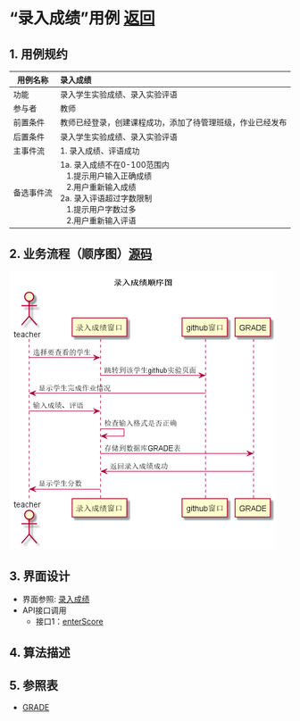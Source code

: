 # “录入成绩”用例 [返回](../README.md)

## 1. 用例规约

|用例名称| 录入成绩 |
|-------|:-------------|
|功能| 录入学生实验成绩、录入实验评语 |
|参与者| 教师 |
|前置条件| 教师已经登录，创建课程成功，添加了待管理班级，作业已经发布 |
|后置条件| 录入学生实验成绩、录入实验评语 |
|主事件流| 1. 录入成绩、评语成功 |
|备选事件流|1a. 录入成绩不在0-100范围内 <br/>&nbsp;&nbsp; 1.提示用户输入正确成绩 <br/>&nbsp;&nbsp; 2.用户重新输入成绩 <br/>2a. 录入评语超过字数限制 <br/>&nbsp;&nbsp; 1.提示用户字数过多 <br/>&nbsp;&nbsp; 2.用户重新输入评语

## 2. 业务流程（顺序图）[源码](../src/录入成绩.puml)
![录入成绩](../image/录入成绩顺序图.png)
## 3. 界面设计
- 界面参照: [录入成绩](https://wenyuntian.github.io/is_analysis/test6/UI/#screen=sF2122445A71528110829414)
- API接口调用
    - 接口1：[enterScore](../接口/enterScore.md)

## 4. 算法描述
    
## 5. 参照表

- [GRADE](../数据库设计.md/#GRADE)

